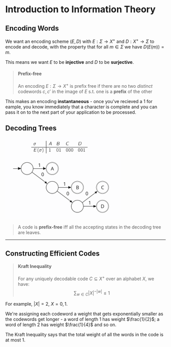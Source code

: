 # Introduction to Information Theory

## Encoding Words

We want an encoding scheme $(E,D)$ with $E: \Sigma \to X^+$ and $D: X^+ \to \Sigma$ to encode and decode, with the property that for all $m \in \Sigma$ we have $D(E(m))=m$.

This means we want $E$ to be **injective** and $D$ to be **surjective**.

> #### Prefix-free
> An encoding $E: \Sigma \to X^+$ is prefix free if there are no two *distinct* codewords $c,c'$ in the image of $E$ s.t. one is a **prefix** of the other

This makes an encoding **instantaneous** - once you've recieved a $1$ for eample, you know immediately that a character is complete and you can pass it on to the next part of your application to be processed.

## Decoding Trees

![Decoding Trees](assets/decoding_trees.png)

> A code is **prefix-free** iff all the accepting states in the decoding tree are leaves.

---

## Constructing Efficient Codes

> #### Kraft Inequality
> For any uniquely decodable code $C \subseteq X^+$ over an alphabet $X$, we have:
> $$\sum_{w \in C} |X|^{-|w|} \leq 1$$

For example, $|X|=2$, $X={0,1}$.

We're assigning each codeword a weight that gets exponentially smaller as the codewords get longer - a word of length $1$ has weight $\frac{1}{2}$; a word of length $2$ has weight $\frac{1}{4}$ and so on.

The Kraft Inequality says that the total weight of all the words in the code is at most $1$.